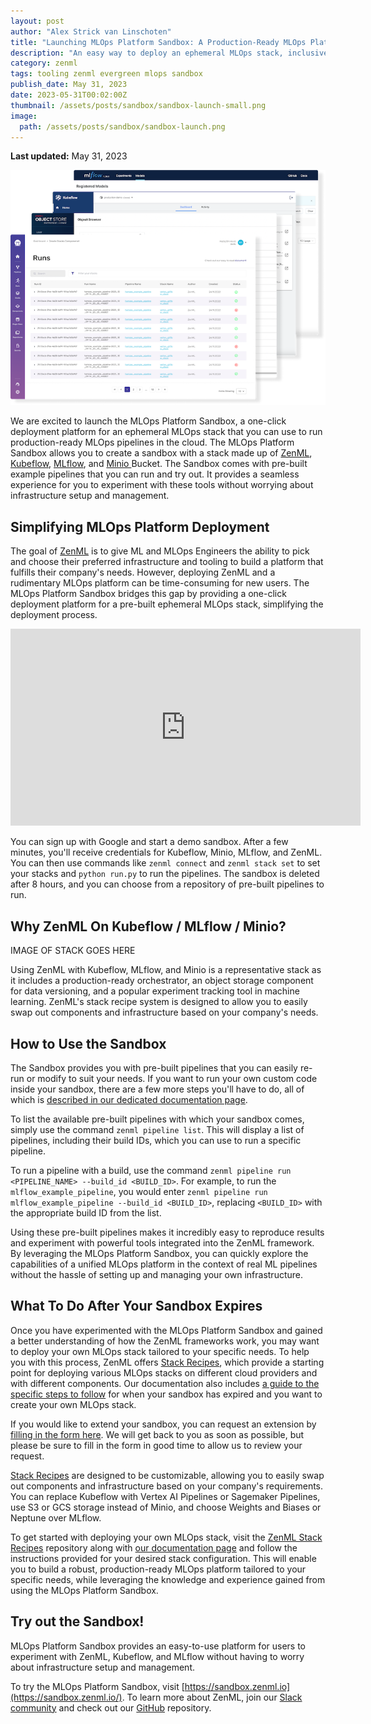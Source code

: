 ```yaml
---
layout: post
author: "Alex Strick van Linschoten"
title: "Launching MLOps Platform Sandbox: A Production-Ready MLOps Platform in an Ephemeral Environment"
description: "An easy way to deploy an ephemeral MLOps stack, inclusive of ZenML, Kubeflow, MLflow, and Minio Bucket. This one-stop sandbox provides users an interactive playground to explore pre-built pipelines and effortlessly experiment with various MLOps tools, without the burden of infrastructure setup and management."
category: zenml
tags: tooling zenml evergreen mlops sandbox
publish_date: May 31, 2023
date: 2023-05-31T00:02:00Z
thumbnail: /assets/posts/sandbox/sandbox-launch-small.png
image:
  path: /assets/posts/sandbox/sandbox-launch.png
---
```


**Last updated:** May 31, 2023

![Screenshots of the MLOps Platform Sandbox](/assets/posts/sandbox/sandbox-launch.png)

We are excited to launch the MLOps Platform Sandbox, a one-click deployment platform for an ephemeral MLOps stack that you can use to run production-ready MLOps pipelines in the cloud. The MLOps Platform Sandbox allows you to create a sandbox with a stack made up of [ZenML](https://zenml.io/), [Kubeflow](https://www.kubeflow.org/), [MLflow](https://mlflow.org/), and [Minio ](https://min.io/) Bucket. The Sandbox comes with pre-built example pipelines that you can run and try out. It provides a seamless experience for you to experiment with these tools without worrying about infrastructure setup and management.

## Simplifying MLOps Platform Deployment

The goal of [ZenML](https://www.zenml.io) is to give ML and MLOps Engineers the ability to pick and choose their preferred infrastructure and tooling to build a platform that fulfills their company's needs. However, deploying ZenML and a rudimentary MLOps platform can be time-consuming for new users. The MLOps Platform Sandbox bridges this gap by providing a one-click deployment platform for a pre-built ephemeral MLOps stack, simplifying the deployment process.

<div class="embed-responsive embed-responsive-16by9 mb-5">
  <iframe width="560" height="315" src="https://www.youtube-nocookie.com/embed/4oGF_utgJtE" title="YouTube video player" frameborder="0" allow="accelerometer; autoplay; clipboard-write; encrypted-media; gyroscope; picture-in-picture" allowfullscreen></iframe>
</div>

You can sign up with Google and start a demo sandbox. After a few minutes, you'll receive credentials for Kubeflow, Minio, MLflow, and ZenML. You can then use commands like `zenml connect` and `zenml stack set` to set your stacks and `python run.py` to run the pipelines. The sandbox is deleted after 8 hours, and you can choose from a repository of pre-built pipelines to run.

## Why ZenML On Kubeflow / MLflow / Minio?

IMAGE OF STACK GOES HERE

Using ZenML with Kubeflow, MLflow, and Minio is a representative stack as it includes a production-ready orchestrator, an object storage component for data versioning, and a popular experiment tracking tool in machine learning. ZenML's stack recipe system is designed to allow you to easily swap out components and infrastructure based on your company's needs.

## How to Use the Sandbox

The Sandbox provides you with pre-built pipelines that you can easily re-run or modify to suit your needs. If you want to run your own custom code inside your sandbox, there are a few more steps you'll have to do, all of which is [described in our dedicated documentation page](https://docs.zenml.io/user-guide/advanced-guide/sandbox).

To list the available pre-built pipelines with which your sandbox comes, simply use the command `zenml pipeline list`. This will display a list of pipelines, including their build IDs, which you can use to run a specific pipeline.

To run a pipeline with a build, use the command `zenml pipeline run <PIPELINE_NAME> --build_id <BUILD_ID>`. For example, to run the `mlflow_example_pipeline`, you would enter `zenml pipeline run mlflow_example_pipeline --build_id <BUILD_ID>`, replacing `<BUILD_ID>` with the appropriate build ID from the list.

Using these pre-built pipelines makes it incredibly easy to reproduce results and experiment with powerful tools integrated into the ZenML framework. By leveraging the MLOps Platform Sandbox, you can quickly explore the capabilities of a unified MLOps platform in the context of real ML pipelines without the hassle of setting up and managing your own infrastructure.

## What To Do After Your Sandbox Expires

Once you have experimented with the MLOps Platform Sandbox and gained a better
understanding of how the ZenML frameworks work, you may want to deploy your own
MLOps stack tailored to your specific needs. To help you with this process,
ZenML offers [Stack Recipes](https://github.com/zenml-io/mlops-stacks), which
provide a starting point for deploying various MLOps stacks on different cloud
providers and with different components. Our documentation also includes [a
guide to the specific steps to
follow](https://docs.zenml.io/platform-guide/set-up-your-mlops-platform/deploy-and-set-up-a-cloud-stack/deploy-a-stack-post-sandbox)
for when your sandbox has expired and you want
to create your own MLOps stack.

If you would like to extend your sandbox, you can request an extension by
[filling in the form here](https://zenml.io/extend-sandbox). We will get back to
you as soon as possible, but please be sure to fill in the form in good time to
allow us to review your request.

[Stack Recipes](https://github.com/zenml-io/mlops-stacks) are designed to be customizable, allowing you to easily swap out components and infrastructure based on your company's requirements. You can replace Kubeflow with Vertex AI Pipelines or Sagemaker Pipelines, use S3 or GCS storage instead of Minio, and choose Weights and Biases or Neptune over MLflow.

To get started with deploying your own MLOps stack, visit the [ZenML Stack Recipes](https://github.com/zenml-io/mlops-stacks) repository along with [our documentation page](https://docs.zenml.io/platform-guide/set-up-your-mlops-platform/deploy-and-set-up-a-cloud-stack/deploy-a-stack-post-sandbox) and follow the instructions provided for your desired stack configuration. This will enable you to build a robust, production-ready MLOps platform tailored to your specific needs, while leveraging the knowledge and experience gained from using the MLOps Platform Sandbox.

## Try out the Sandbox!

MLOps Platform Sandbox provides an easy-to-use platform for users to experiment with ZenML, Kubeflow, and MLflow without having to worry about infrastructure setup and management.

To try the MLOps Platform Sandbox, visit
[https://sandbox.zenml.io](https://sandbox.zenml.io/). To learn more about
ZenML, join our [Slack community](https://zenml.io/slack) and check out our
[GitHub](https://github.com/zenml-io/zenml) repository.
